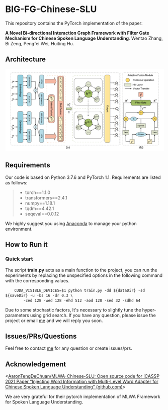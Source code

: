 # BIG-FG-Chinese-SLU

This repository contains the PyTorch implementation of the paper: 

**A Novel Bi-directional Interaction Graph Framework with Filter Gate Mechanism for Chinese Spoken Language Understanding**. 
Wentao Zhang, Bi Zeng, Pengfei Wei, Huiting Hu. 

## Architecture

<img src="img/Model_Overview.png">

## Requirements

Our code is based on Python 3.7.6 and PyTorch 1.1. Requirements are listed as follows:
> - torch==1.1.0
> - transformers==2.4.1
> - numpy==1.18.1
> - tqdm==4.42.1
> - seqeval==0.0.12

We highly suggest you using [Anaconda](https://www.anaconda.com) to manage your python environment.

## How to Run it

### Quick start

The script **train.py** acts as a main function to the project, you can run the experiments by replacing the unspecified options in the following command with the corresponding values.

```shell
    CUDA_VISIBLE_DEVICES=$1 python train.py -dd ${dataDir} -sd ${saveDir} -u -bs 16 -dr 0.3 \ 
        -ced 128 -wed 128 -ehd 512 -aod 128 -sed 32 -sdhd 64
```



Due to some stochastic factors, It's necessary to slightly tune the hyper-parameters using grid search. If you have any question, please issue the project or email [me](zwt@mail2.gdut.edu.cn) and we will reply you soon.

## Issues/PRs/Questions

Feel free to contact [me](zwt@mail2.gdut.edu.cn) for any question or create issues/prs.

## Acknowledgement

<[AaronTengDeChuan/MLWA-Chinese-SLU: Open source code for ICASSP 2021 Paper “Injecting Word Information with Multi-Level Word Adapter for Chinese Spoken Language Understanding” (github.com)](https://github.com/AaronTengDeChuan/MLWA-Chinese-SLU)>

We are very grateful for their pytorch implementation of MLWA Framework for Spoken Language Understanding.
